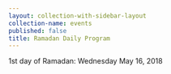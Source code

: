 ```yaml
---
layout: collection-with-sidebar-layout
collection-name: events
published: false
title: Ramadan Daily Program
---
```

1st day of Ramadan: Wednesday May 16, 2018